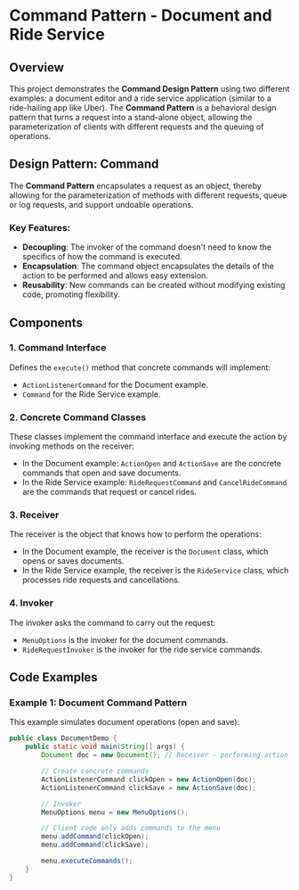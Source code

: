 # Command Pattern - Document and Ride Service

## Overview

This project demonstrates the **Command Design Pattern** using two different examples: a document editor and a ride service application (similar to a ride-hailing app like Uber). The **Command Pattern** is a behavioral design pattern that turns a request into a stand-alone object, allowing the parameterization of clients with different requests and the queuing of operations.

## Design Pattern: Command

The **Command Pattern** encapsulates a request as an object, thereby allowing for the parameterization of methods with different requests, queue or log requests, and support undoable operations.

### Key Features:
- **Decoupling**: The invoker of the command doesn't need to know the specifics of how the command is executed.
- **Encapsulation**: The command object encapsulates the details of the action to be performed and allows easy extension.
- **Reusability**: New commands can be created without modifying existing code, promoting flexibility.

## Components

### 1. **Command Interface**

Defines the `execute()` method that concrete commands will implement:
- `ActionListenerCommand` for the Document example.
- `Command` for the Ride Service example.

### 2. **Concrete Command Classes**

These classes implement the command interface and execute the action by invoking methods on the receiver:
- In the Document example: `ActionOpen` and `ActionSave` are the concrete commands that open and save documents.
- In the Ride Service example: `RideRequestCommand` and `CancelRideCommand` are the commands that request or cancel rides.

### 3. **Receiver**

The receiver is the object that knows how to perform the operations:
- In the Document example, the receiver is the `Document` class, which opens or saves documents.
- In the Ride Service example, the receiver is the `RideService` class, which processes ride requests and cancellations.

### 4. **Invoker**

The invoker asks the command to carry out the request:
- `MenuOptions` is the invoker for the document commands.
- `RideRequestInvoker` is the invoker for the ride service commands.

## Code Examples

### Example 1: Document Command Pattern

This example simulates document operations (open and save):

```java
public class DocumentDemo {
    public static void main(String[] args) {
        Document doc = new Document(); // Receiver - performing action

        // Create concrete commands
        ActionListenerCommand clickOpen = new ActionOpen(doc);
        ActionListenerCommand clickSave = new ActionSave(doc);

        // Invoker
        MenuOptions menu = new MenuOptions();

        // Client code only adds commands to the menu
        menu.addCommand(clickOpen);
        menu.addCommand(clickSave);

        menu.executeCommands();
    }
}